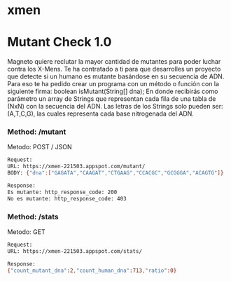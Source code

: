 # xmen

# Mutant Check 1.0

Magneto quiere reclutar la mayor cantidad de mutantes para poder luchar
contra los X-Mens.
Te ha contratado a ti para que desarrolles un proyecto que detecte si un
humano es mutante basándose en su secuencia de ADN.
Para eso te ha pedido crear un programa con un método o función con la siguiente firma:
boolean isMutant(String[] dna);
En donde recibirás como parámetro un array de Strings que representan cada fila de una tabla
de (NxN) con la secuencia del ADN. Las letras de los Strings solo pueden ser: (A,T,C,G), las
cuales representa cada base nitrogenada del ADN.

### Method: /mutant

Metodo: POST / JSON

```sh
Request:
URL: https://xmen-221503.appspot.com/mutant/
BODY: {"dna":["GAGATA","CAAGAT","CTGAAG","CCACGC","GCGGGA","ACAGTG"]}

Response:
Es mutante: http_response_code: 200
No es mutante: http_response_code: 403

```

### Method: /stats

Metodo: GET

```sh
Request:
URL: https://xmen-221503.appspot.com/stats/

Response:
{"count_mutant_dna":2,"count_human_dna":713,"ratio":0}

```
